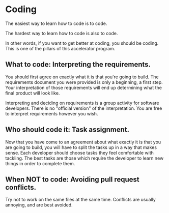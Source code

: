 # Coding

The easiest way to learn how to code is to code.

The hardest way to learn how to code is also to code.

In other words, if you want to get better at coding, you should be coding. This is one of the pillars of this accelerator program.

## What to code: Interpreting the requirements.

You should first agree on exactly what it is that you're going to build. The requirements document you were provided is only a beginning, a first step. Your interpretation of those requirements will end up determining what the final product will look like.

Interpreting and deciding on requirements is a group activity for software developers. There is no "official version" of the interpretation. You are free to interpret requirements however you wish.

## Who should code it: Task assignment.

Now that you have come to an agreement about what exactly it is that you are going to build, you will have to split the tasks up in a way that makes sense. Each developer should choose tasks they feel comfortable with tackling. The best tasks are those which require the developer to learn new things in order to complete them.

## When NOT to code: Avoiding pull request conflicts.

Try not to work on the same files at the same time. Conflicts are usually annoying, and are best avoided.
